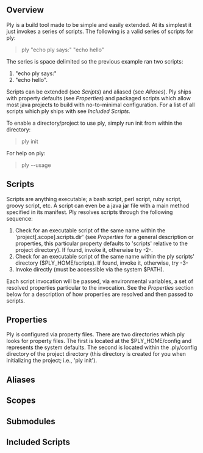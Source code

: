 Overview
--------
Ply is a build tool made to be simple and easily extended.  At its simplest it just invokes a series of scripts. The following
is a valid series of scripts for ply:

> ply "echo ply says:" "echo hello"

The series is space delimited so the previous example ran two scripts:
1) "echo ply says:"
2) "echo hello".

Scripts can be extended (see _Scripts_) and aliased (see _Aliases_).
Ply ships with property defaults (see _Properties_) and packaged scripts which allow most java projects to
build with no-to-minimal configuration.  For a list of all scripts which ply ships with see _Included Scripts_.

To enable a directory/project to use ply, simply run init from within the directory:

> ply init

For help on ply:

> ply --usage


Scripts
-------
Scripts are anything executable; a bash script, perl script, ruby script, groovy script, etc. A script can even be a java
jar file with a main method specified in its manifest.
Ply resolves scripts through the following sequence:
1. Check for an executable script of the same name within the 'project[.scope].scripts.dir' (see _Properties_ for a
general description or properties, this particular property defaults to 'scripts' relative to the project directory).  If
found, invoke it, otherwise try -2-.
2. Check for an executable script of the same name within the ply scripts' directory ($PLY_HOME/scripts). If found,
invoke it, otherwise, try -3-
3. Invoke directly (must be accessible via the system $PATH).

Each script invocation will be passed, via environmental variables, a set of resolved properties particular to the
invocation.  See the _Properties_ section below for a description of how properties are resolved and then passed to
scripts.

Properties
----------
Ply is configured via property files.  There are two directories which ply looks for property files.  The first is located
at the $PLY_HOME/config and represents the system defaults.  The second is located within the .ply/config directory
of the project directory (this directory is created for you when initializing the project; i.e., 'ply init').


Aliases
-------

Scopes
------

Submodules
----------

Included Scripts
----------------
